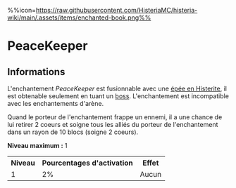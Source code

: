%%icon=https://raw.githubusercontent.com/HisteriaMC/histeria-wiki/main/.assets/items/enchanted-book.png%%
# PeaceKeeper

## Informations
L'enchantement *PeaceKeeper* est fusionnable avec une [épée en Histerite](https://histeria.fr/wiki/tools/histerite-sword), il est obtenable seulement en tuant un [boss](https://histeria.fr/wiki/boss). L'enchantement est incompatible avec les enchantements d'arène.

Quand le porteur de l'enchantement frappe un ennemi, il a une chance de lui retirer 2 coeurs et soigne tous les alliés du porteur de l'enchantement dans un rayon de 10 blocs (soigne 2 coeurs).

**Niveau maximum :** 1

<table>
  <tr>
    <th>Niveau</th>
    <th>Pourcentages d'activation</th>
    <th>Effet</th>
  </tr>
  <tr>
    <td>1</td>
    <td>2%</td>
    <td>Aucun</td>
  </tr>
</table>
